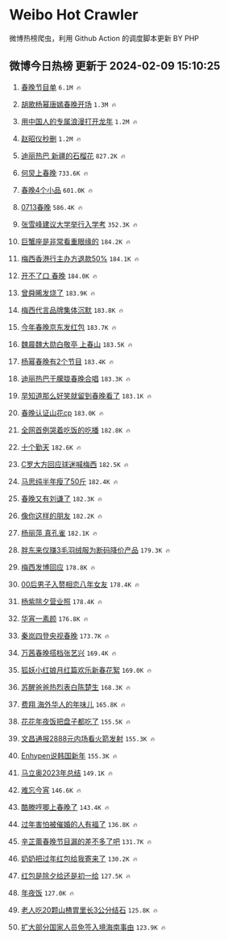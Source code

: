 # Weibo Hot Crawler 



微博热榜爬虫，利用 Github Action 的调度脚本更新 BY PHP 


## 微博今日热榜 更新于 2024-02-09 15:10:25 
1. [春晚节目单](https://s.weibo.com/weibo?q=%E6%98%A5%E6%99%9A%E8%8A%82%E7%9B%AE%E5%8D%95&t=31&band_rank=1&Refer=top) `6.1M 🔥` 

1. [胡歌杨幂唐嫣春晚开场](https://s.weibo.com/weibo?q=%23%E8%83%A1%E6%AD%8C%E6%9D%A8%E5%B9%82%E5%94%90%E5%AB%A3%E6%98%A5%E6%99%9A%E5%BC%80%E5%9C%BA%23&t=31&band_rank=2&Refer=top) `1.3M 🔥` 

1. [用中国人的专属浪漫打开龙年](https://s.weibo.com/weibo?q=%23%E7%94%A8%E4%B8%AD%E5%9B%BD%E4%BA%BA%E7%9A%84%E4%B8%93%E5%B1%9E%E6%B5%AA%E6%BC%AB%E6%89%93%E5%BC%80%E9%BE%99%E5%B9%B4%23&t=31&band_rank=3&Refer=top) `1.2M 🔥` 

1. [赵昭仪秒删](https://s.weibo.com/weibo?q=%23%E8%B5%B5%E6%98%AD%E4%BB%AA%E7%A7%92%E5%88%A0%23&t=31&band_rank=4&Refer=top) `1.2M 🔥` 

1. [迪丽热巴 新疆的石榴花](https://s.weibo.com/weibo?q=%E8%BF%AA%E4%B8%BD%E7%83%AD%E5%B7%B4%20%E6%96%B0%E7%96%86%E7%9A%84%E7%9F%B3%E6%A6%B4%E8%8A%B1&t=31&band_rank=5&Refer=top) `827.2K 🔥` 

1. [何炅上春晚](https://s.weibo.com/weibo?q=%23%E4%BD%95%E7%82%85%E4%B8%8A%E6%98%A5%E6%99%9A%23&t=31&band_rank=6&Refer=top) `733.6K 🔥` 

1. [春晚4个小品](https://s.weibo.com/weibo?q=%23%E6%98%A5%E6%99%9A4%E4%B8%AA%E5%B0%8F%E5%93%81%23&t=31&band_rank=7&Refer=top) `601.0K 🔥` 

1. [0713春晚](https://s.weibo.com/weibo?q=0713%E6%98%A5%E6%99%9A&t=31&band_rank=8&Refer=top) `586.4K 🔥` 

1. [张雪峰建议大学举行入学考](https://s.weibo.com/weibo?q=%23%E5%BC%A0%E9%9B%AA%E5%B3%B0%E5%BB%BA%E8%AE%AE%E5%A4%A7%E5%AD%A6%E4%B8%BE%E8%A1%8C%E5%85%A5%E5%AD%A6%E8%80%83%23&t=31&band_rank=9&Refer=top) `352.3K 🔥` 

1. [巨蟹座是非常看重眼缘的](https://s.weibo.com/weibo?q=%E5%B7%A8%E8%9F%B9%E5%BA%A7%E6%98%AF%E9%9D%9E%E5%B8%B8%E7%9C%8B%E9%87%8D%E7%9C%BC%E7%BC%98%E7%9A%84&t=31&band_rank=10&Refer=top) `184.2K 🔥` 

1. [梅西香港行主办方退款50%](https://s.weibo.com/weibo?q=%23%E6%A2%85%E8%A5%BF%E9%A6%99%E6%B8%AF%E8%A1%8C%E4%B8%BB%E5%8A%9E%E6%96%B9%E9%80%80%E6%AC%BE50%25%23&t=31&band_rank=11&Refer=top) `184.1K 🔥` 

1. [开不了口 春晚](https://s.weibo.com/weibo?q=%E5%BC%80%E4%B8%8D%E4%BA%86%E5%8F%A3%20%E6%98%A5%E6%99%9A&t=31&band_rank=12&Refer=top) `184.0K 🔥` 

1. [曾舜晞发烧了](https://s.weibo.com/weibo?q=%23%E6%9B%BE%E8%88%9C%E6%99%9E%E5%8F%91%E7%83%A7%E4%BA%86%23&t=31&band_rank=13&Refer=top) `183.9K 🔥` 

1. [梅西代言品牌集体沉默](https://s.weibo.com/weibo?q=%23%E6%A2%85%E8%A5%BF%E4%BB%A3%E8%A8%80%E5%93%81%E7%89%8C%E9%9B%86%E4%BD%93%E6%B2%89%E9%BB%98%23&t=31&band_rank=14&Refer=top) `183.8K 🔥` 

1. [今年春晚京东发红包](https://s.weibo.com/weibo?q=%23%E4%BB%8A%E5%B9%B4%E6%98%A5%E6%99%9A%E4%BA%AC%E4%B8%9C%E5%8F%91%E7%BA%A2%E5%8C%85%23&t=31&band_rank=15&Refer=top) `183.7K 🔥` 

1. [魏晨魏大勋白敬亭 上春山](https://s.weibo.com/weibo?q=%E9%AD%8F%E6%99%A8%E9%AD%8F%E5%A4%A7%E5%8B%8B%E7%99%BD%E6%95%AC%E4%BA%AD%20%E4%B8%8A%E6%98%A5%E5%B1%B1&t=31&band_rank=16&Refer=top) `183.5K 🔥` 

1. [杨幂春晚有2个节目](https://s.weibo.com/weibo?q=%23%E6%9D%A8%E5%B9%82%E6%98%A5%E6%99%9A%E6%9C%892%E4%B8%AA%E8%8A%82%E7%9B%AE%23&t=31&band_rank=17&Refer=top) `183.4K 🔥` 

1. [迪丽热巴于朦胧春晚合唱](https://s.weibo.com/weibo?q=%23%E8%BF%AA%E4%B8%BD%E7%83%AD%E5%B7%B4%E4%BA%8E%E6%9C%A6%E8%83%A7%E6%98%A5%E6%99%9A%E5%90%88%E5%94%B1%23&t=31&band_rank=18&Refer=top) `183.3K 🔥` 

1. [早知道那么好笑就留到春晚看了](https://s.weibo.com/weibo?q=%23%E6%97%A9%E7%9F%A5%E9%81%93%E9%82%A3%E4%B9%88%E5%A5%BD%E7%AC%91%E5%B0%B1%E7%95%99%E5%88%B0%E6%98%A5%E6%99%9A%E7%9C%8B%E4%BA%86%23&t=31&band_rank=19&Refer=top) `183.1K 🔥` 

1. [春晚认证山花cp](https://s.weibo.com/weibo?q=%23%E6%98%A5%E6%99%9A%E8%AE%A4%E8%AF%81%E5%B1%B1%E8%8A%B1cp%23&t=31&band_rank=20&Refer=top) `183.0K 🔥` 

1. [全网首例哭着吃饭的吃播](https://s.weibo.com/weibo?q=%E5%85%A8%E7%BD%91%E9%A6%96%E4%BE%8B%E5%93%AD%E7%9D%80%E5%90%83%E9%A5%AD%E7%9A%84%E5%90%83%E6%92%AD&t=31&band_rank=21&Refer=top) `182.8K 🔥` 

1. [十个勤天](https://s.weibo.com/weibo?q=%E5%8D%81%E4%B8%AA%E5%8B%A4%E5%A4%A9&t=31&band_rank=22&Refer=top) `182.6K 🔥` 

1. [C罗大方回应球迷喊梅西](https://s.weibo.com/weibo?q=%23C%E7%BD%97%E5%A4%A7%E6%96%B9%E5%9B%9E%E5%BA%94%E7%90%83%E8%BF%B7%E5%96%8A%E6%A2%85%E8%A5%BF%23&t=31&band_rank=23&Refer=top) `182.5K 🔥` 

1. [马思纯半年瘦了50斤](https://s.weibo.com/weibo?q=%23%E9%A9%AC%E6%80%9D%E7%BA%AF%E5%8D%8A%E5%B9%B4%E7%98%A6%E4%BA%8650%E6%96%A4%23&t=31&band_rank=24&Refer=top) `182.4K 🔥` 

1. [春晚又有刘谦了](https://s.weibo.com/weibo?q=%E6%98%A5%E6%99%9A%E5%8F%88%E6%9C%89%E5%88%98%E8%B0%A6%E4%BA%86&t=31&band_rank=25&Refer=top) `182.3K 🔥` 

1. [像你这样的朋友](https://s.weibo.com/weibo?q=%E5%83%8F%E4%BD%A0%E8%BF%99%E6%A0%B7%E7%9A%84%E6%9C%8B%E5%8F%8B&t=31&band_rank=26&Refer=top) `182.2K 🔥` 

1. [杨丽萍 真孔雀](https://s.weibo.com/weibo?q=%E6%9D%A8%E4%B8%BD%E8%90%8D%20%E7%9C%9F%E5%AD%94%E9%9B%80&t=31&band_rank=27&Refer=top) `182.1K 🔥` 

1. [胖东来仅赚3毛羽绒服为断码降价产品](https://s.weibo.com/weibo?q=%23%E8%83%96%E4%B8%9C%E6%9D%A5%E4%BB%85%E8%B5%9A3%E6%AF%9B%E7%BE%BD%E7%BB%92%E6%9C%8D%E4%B8%BA%E6%96%AD%E7%A0%81%E9%99%8D%E4%BB%B7%E4%BA%A7%E5%93%81%23&t=31&band_rank=28&Refer=top) `179.3K 🔥` 

1. [梅西发博回应](https://s.weibo.com/weibo?q=%E6%A2%85%E8%A5%BF%E5%8F%91%E5%8D%9A%E5%9B%9E%E5%BA%94&t=31&band_rank=29&Refer=top) `178.8K 🔥` 

1. [00后男子入赘相恋八年女友](https://s.weibo.com/weibo?q=%2300%E5%90%8E%E7%94%B7%E5%AD%90%E5%85%A5%E8%B5%98%E7%9B%B8%E6%81%8B%E5%85%AB%E5%B9%B4%E5%A5%B3%E5%8F%8B%23&t=31&band_rank=30&Refer=top) `178.4K 🔥` 

1. [杨紫除夕营业照](https://s.weibo.com/weibo?q=%23%E6%9D%A8%E7%B4%AB%E9%99%A4%E5%A4%95%E8%90%A5%E4%B8%9A%E7%85%A7%23&t=31&band_rank=31&Refer=top) `178.4K 🔥` 

1. [华宵一素颜](https://s.weibo.com/weibo?q=%E5%8D%8E%E5%AE%B5%E4%B8%80%E7%B4%A0%E9%A2%9C&t=31&band_rank=32&Refer=top) `176.8K 🔥` 

1. [秦岚四登央视春晚](https://s.weibo.com/weibo?q=%23%E7%A7%A6%E5%B2%9A%E5%9B%9B%E7%99%BB%E5%A4%AE%E8%A7%86%E6%98%A5%E6%99%9A%23&t=31&band_rank=33&Refer=top) `173.7K 🔥` 

1. [万茜春晚搭档张艺兴](https://s.weibo.com/weibo?q=%23%E4%B8%87%E8%8C%9C%E6%98%A5%E6%99%9A%E6%90%AD%E6%A1%A3%E5%BC%A0%E8%89%BA%E5%85%B4%23&t=31&band_rank=34&Refer=top) `169.4K 🔥` 

1. [狐妖小红娘月红篇欢乐新春花絮](https://s.weibo.com/weibo?q=%23%E7%8B%90%E5%A6%96%E5%B0%8F%E7%BA%A2%E5%A8%98%E6%9C%88%E7%BA%A2%E7%AF%87%E6%AC%A2%E4%B9%90%E6%96%B0%E6%98%A5%E8%8A%B1%E7%B5%AE%23&t=31&band_rank=35&Refer=top) `169.0K 🔥` 

1. [苏醒爸爸热烈表白陈楚生](https://s.weibo.com/weibo?q=%E8%8B%8F%E9%86%92%E7%88%B8%E7%88%B8%E7%83%AD%E7%83%88%E8%A1%A8%E7%99%BD%E9%99%88%E6%A5%9A%E7%94%9F&t=31&band_rank=36&Refer=top) `168.3K 🔥` 

1. [费翔 海外华人的年味儿](https://s.weibo.com/weibo?q=%E8%B4%B9%E7%BF%94%20%E6%B5%B7%E5%A4%96%E5%8D%8E%E4%BA%BA%E7%9A%84%E5%B9%B4%E5%91%B3%E5%84%BF&t=31&band_rank=37&Refer=top) `165.8K 🔥` 

1. [花花年夜饭把盘子都吃了](https://s.weibo.com/weibo?q=%23%E8%8A%B1%E8%8A%B1%E5%B9%B4%E5%A4%9C%E9%A5%AD%E6%8A%8A%E7%9B%98%E5%AD%90%E9%83%BD%E5%90%83%E4%BA%86%23&t=31&band_rank=38&Refer=top) `155.5K 🔥` 

1. [文昌通报2888元内场看火箭发射](https://s.weibo.com/weibo?q=%23%E6%96%87%E6%98%8C%E9%80%9A%E6%8A%A52888%E5%85%83%E5%86%85%E5%9C%BA%E7%9C%8B%E7%81%AB%E7%AE%AD%E5%8F%91%E5%B0%84%23&t=31&band_rank=39&Refer=top) `155.3K 🔥` 

1. [Enhypen说韩国新年](https://s.weibo.com/weibo?q=%23Enhypen%E8%AF%B4%E9%9F%A9%E5%9B%BD%E6%96%B0%E5%B9%B4%23&t=31&band_rank=40&Refer=top) `155.3K 🔥` 

1. [马立奥2023年总结](https://s.weibo.com/weibo?q=%E9%A9%AC%E7%AB%8B%E5%A5%A52023%E5%B9%B4%E6%80%BB%E7%BB%93&t=31&band_rank=41&Refer=top) `149.1K 🔥` 

1. [难忘今宵](https://s.weibo.com/weibo?q=%E9%9A%BE%E5%BF%98%E4%BB%8A%E5%AE%B5&t=31&band_rank=42&Refer=top) `146.6K 🔥` 

1. [酷滕哼唧上春晚了](https://s.weibo.com/weibo?q=%23%E9%85%B7%E6%BB%95%E5%93%BC%E5%94%A7%E4%B8%8A%E6%98%A5%E6%99%9A%E4%BA%86%23&t=31&band_rank=43&Refer=top) `143.4K 🔥` 

1. [过年害怕被催婚的人有福了](https://s.weibo.com/weibo?q=%23%E8%BF%87%E5%B9%B4%E5%AE%B3%E6%80%95%E8%A2%AB%E5%82%AC%E5%A9%9A%E7%9A%84%E4%BA%BA%E6%9C%89%E7%A6%8F%E4%BA%86%23&t=31&band_rank=44&Refer=top) `136.8K 🔥` 

1. [辛芷蕾春晚节目漏的差不多了吧](https://s.weibo.com/weibo?q=%23%E8%BE%9B%E8%8A%B7%E8%95%BE%E6%98%A5%E6%99%9A%E8%8A%82%E7%9B%AE%E6%BC%8F%E7%9A%84%E5%B7%AE%E4%B8%8D%E5%A4%9A%E4%BA%86%E5%90%A7%23&t=31&band_rank=45&Refer=top) `131.7K 🔥` 

1. [奶奶把过年红包给我寄来了](https://s.weibo.com/weibo?q=%23%E5%A5%B6%E5%A5%B6%E6%8A%8A%E8%BF%87%E5%B9%B4%E7%BA%A2%E5%8C%85%E7%BB%99%E6%88%91%E5%AF%84%E6%9D%A5%E4%BA%86%23&t=31&band_rank=46&Refer=top) `130.2K 🔥` 

1. [红包是除夕给还是初一给](https://s.weibo.com/weibo?q=%23%E7%BA%A2%E5%8C%85%E6%98%AF%E9%99%A4%E5%A4%95%E7%BB%99%E8%BF%98%E6%98%AF%E5%88%9D%E4%B8%80%E7%BB%99%23&t=31&band_rank=47&Refer=top) `127.5K 🔥` 

1. [年夜饭](https://s.weibo.com/weibo?q=%E5%B9%B4%E5%A4%9C%E9%A5%AD&t=31&band_rank=48&Refer=top) `127.0K 🔥` 

1. [老人吃20颗山楂胃里长3公分结石](https://s.weibo.com/weibo?q=%23%E8%80%81%E4%BA%BA%E5%90%8320%E9%A2%97%E5%B1%B1%E6%A5%82%E8%83%83%E9%87%8C%E9%95%BF3%E5%85%AC%E5%88%86%E7%BB%93%E7%9F%B3%23&t=31&band_rank=49&Refer=top) `125.8K 🔥` 

1. [扩大部分国家人员免签入境海南事由](https://s.weibo.com/weibo?q=%23%E6%89%A9%E5%A4%A7%E9%83%A8%E5%88%86%E5%9B%BD%E5%AE%B6%E4%BA%BA%E5%91%98%E5%85%8D%E7%AD%BE%E5%85%A5%E5%A2%83%E6%B5%B7%E5%8D%97%E4%BA%8B%E7%94%B1%23&t=31&band_rank=50&Refer=top) `123.9K 🔥` 

